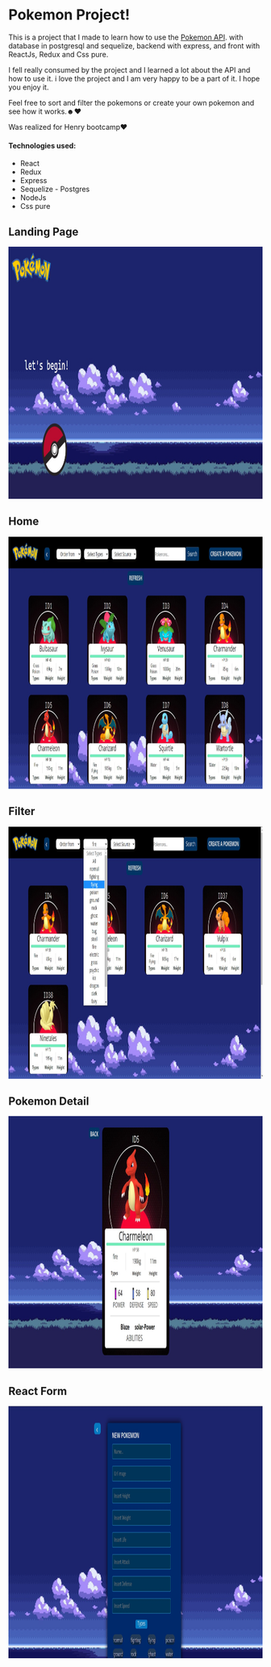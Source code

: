 
# Pokemon Project!

This is a project that I made to learn how to use the [Pokemon API](https://pokeapi.co/). with database in postgresql and sequelize, backend with express, and front with ReactJs, Redux and Css pure.

I fell really consumed by the project and I learned a lot about the API and how to use it. i love the project and I am very happy to be a part of it. I hope you enjoy it.

Feel free to sort and filter the pokemons or create your own pokemon and see how it works.☻♥

Was realized for Henry bootcamp♥

#### Technologies used:
-  React
-  Redux
-  Express
-  Sequelize - Postgres
-  NodeJs
-  Css pure

## Landing Page
<p align="center">
  <img height="500rem" width="1200" src="./client/src/images/kk.jpg"/>
</p>

## Home
<p align="center">
  <img height="500rem" width="1200" src="./client/src/images/er.jpg"/>
</p>

## Filter
<p align="center">
  <img height="500rem" width="1200" src="./client/src/images/eree.jpg"/>
</p>

## Pokemon Detail
<p align="center">
  <img height="500rem" width="1200" src="./client/src/images/qwe.jpg"/>
</p>

## React Form
<p align="center">
  <img height="500rem" width="1200" src="./client/src/images/qwee.jpg"/>
</p>












